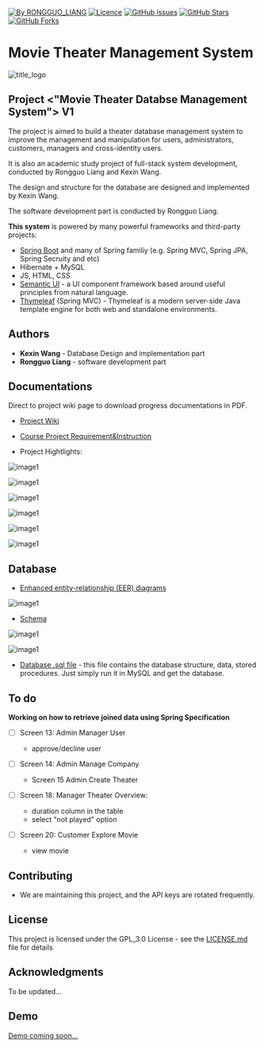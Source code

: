 [![By RONGGUO_LIANG](https://img.shields.io/badge/by-RONGGUOLIANG-blue.svg)](https://github.com/LiangRongguo) [![Licence](https://img.shields.io/badge/license-GPL--3.0-blue.svg)](https://github.com/LiangRongguo/6242/blob/master/LICENSE) [![GitHub issues](https://img.shields.io/github/issues/LiangRongguo/atlantamovie.svg)](https://github.com/LiangRongguo/atlantamovie/issues/) [![GitHub Stars](https://img.shields.io/github/stars/LiangRongguo/atlantamovie.svg?style=social&label=Star)](https://github.com/LiangRongguo/atlantamovie)[![GitHub Forks](https://img.shields.io/github/forks/LiangRongguo/atlantamovie.svg?style=social&label=Fork)](https://github.com/LiangRongguo/atlantamovie)


#  Movie Theater Management System

 
![title_logo](https://github.com/wakexin/atlantamovie/blob/master/README-RESOURCE/wkxtitle.png)


## Project <"Movie Theater Databse Management System"> V1

The project is aimed to build a theater database management system to improve the management and manipulation for users, administrators, customers, managers and cross-identity users.

It is also an academic study project of full-stack system development, conducted by Rongguo Liang and Kexin Wang.  

The design and structure for the database are designed and implemented by Kexin Wang.

The software development part is conducted by Rongguo Liang.

**This system** is powered by many powerful frameworks and third-party projects:

- [Spring Boot](https://spring.io/projects/spring-boot) and many of Spring familiy (e.g. Spring MVC, Spring JPA, Spring Secruity and etc)
- Hibernate + MySQL
- JS, HTML, CSS
- [Semantic UI](https://github.com/Semantic-Org/Semantic-UI) - a UI component framework based around useful principles from natural language.
- [Thymeleaf](https://github.com/thymeleaf/thymeleaf) (Spring MVC) - Thymeleaf is a modern server-side Java template engine for both web and standalone environments. 


## Authors

* **Kexin Wang** - Database Design and implementation part
* **Rongguo Liang** - software development part

## Documentations

Direct to project wiki page to download progress documentations in PDF. 

- [Project Wiki](https://github.com/wakexin/atlantamovie/wiki)

- [Course Project Requirement&Instruction](https://github.com/wakexin/atlantamovie/blob/master/README-RESOURCE/CS4400Fall2019Project.pdf)
 
- Project Hightlights:
 
 ![image1](https://github.com/wakexin/atlantamovie/blob/master/README-RESOURCE/loginPage.png)
 
 ![image1](https://github.com/wakexin/atlantamovie/blob/master/README-RESOURCE/registernavigation.png)

 ![image1](https://github.com/wakexin/atlantamovie/blob/master/README-RESOURCE/managercustomerregisterpage.png)
 
 ![image1](https://github.com/wakexin/atlantamovie/blob/master/README-RESOURCE/customerfunc.png) 

 ![image1](https://github.com/wakexin/atlantamovie/blob/master/README-RESOURCE/customerexploretheater.png)

 ![image1](https://github.com/wakexin/atlantamovie/blob/master/README-RESOURCE/visithistory.png)

## Database

- [Enhanced entity-relationship (EER) diagrams](https://github.com/wakexin/atlantamovie/blob/master/README-RESOURCE/CS4400Fall2019EERKey.pdf)

 ![image1](https://github.com/wakexin/atlantamovie/blob/master/README-RESOURCE/EER.png)

- [Schema](https://github.com/wakexin/atlantamovie/blob/master/README-RESOURCE/CS4400Fall2019SchemaKey.pdf)


 ![image1](https://github.com/wakexin/atlantamovie/blob/master/README-RESOURCE/schema1.png)
 
 ![image1](https://github.com/wakexin/atlantamovie/blob/master/README-RESOURCE/schema2.png)
 
- [Database .sql file](https://github.com/LiangRongguo/atlantamovie/blob/master/sql/database.sql) - this file contains the database structure, data, stored procedures. Just simply run it in MySQL and get the database.


## To do

**Working on how to retrieve joined data using Spring Specification**

- [ ] Screen 13: Admin Manager User

    - approve/decline user

- [ ] Screen 14: Admin Manage Company

    - Screen 15 Admin Create Theater

- [ ] Screen 18: Manager Theater Overview: 
    
    - duration column in the table
    - select "not played" option
    
- [ ] Screen 20: Customer Explore Movie

    - view movie

## Contributing

- We are maintaining this project, and the API keys are rotated frequently.

## License

This project is licensed under the GPL_3.0 License - see the [LICENSE.md](/LICENSE) file for details

## Acknowledgments

To be updated...

## Demo
[Demo coming soon...](https://www.youtube.com/)

